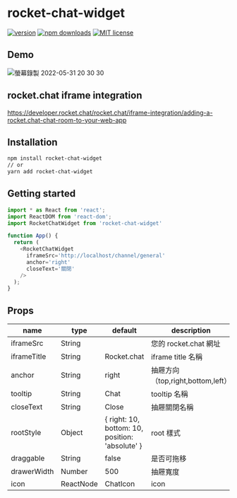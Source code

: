 # rocket-chat-widget

<!-- [![Travis][build-badge]][build] -->
<!-- [![npm package][npm-badge]][npm] -->
<!-- [![Coveralls][coveralls-badge]][coveralls] -->
[![version](https://img.shields.io/npm/v/rocket-chat-widget.svg)]()
[![npm downloads](https://img.shields.io/npm/dt/rocket-chat-widget.svg?maxAge=2592000)](http://npmjs.com/package/rocket-chat-widget)
[![MIT license](https://img.shields.io/badge/License-MIT-blue.svg)](https://lbesson.mit-license.org/)

## Demo

![螢幕錄製 2022-05-31 20 30 30](https://user-images.githubusercontent.com/23612161/171174490-3357d009-6d75-4cbe-a8d8-cfc4985ec6d3.gif)

## rocket.chat iframe integration

https://developer.rocket.chat/rocket.chat/iframe-integration/adding-a-rocket.chat-chat-room-to-your-web-app

## Installation

``` sh
npm install rocket-chat-widget
// or
yarn add rocket-chat-widget
```

## Getting started

``` js
import * as React from 'react';
import ReactDOM from 'react-dom';
import RocketChatWidget from 'rocket-chat-widget'

function App() {
  return (
    <RocketChatWidget
      iframeSrc='http://localhost/channel/general'
      anchor='right'
      closeText='關閉'
    />
  );
}
```

## Props

| name        | type      | default                                         | description                    |
|-------------|-----------|-------------------------------------------------|--------------------------------|
| iframeSrc   | String    |                                                 | 您的 rocket.chat 網址            |
| iframeTitle | String    | Rocket.chat                                     | iframe title 名稱               |
| anchor      | String    | right                                           | 抽屜方向（top,right,bottom,left）|
| tooltip     | String    | Chat                                            | tooltip 名稱                    |
| closeText   | String    | Close                                           | 抽屜關閉名稱                     |
| rootStyle   | Object    | { right: 10, bottom: 10, position: 'absolute' } | root 樣式                       |
| draggable   | String    | false                                           | 是否可拖移                       |
| drawerWidth | Number    | 500                                             | 抽屜寬度                         |
| icon        | ReactNode | ChatIcon                                        | icon                           |
